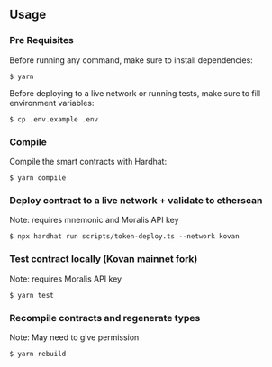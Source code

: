 ## Usage

### Pre Requisites

Before running any command, make sure to install dependencies:

```
$ yarn 
```

Before deploying to a live network or running tests, make sure to fill environment variables: 

```
$ cp .env.example .env
```

### Compile

Compile the smart contracts with Hardhat:

```
$ yarn compile
```

### Deploy contract to a live network + validate to etherscan

Note: requires mnemonic and Moralis API key

```
$ npx hardhat run scripts/token-deploy.ts --network kovan
```

### Test contract locally (Kovan mainnet fork)

Note: requires Moralis API key

```
$ yarn test
```

### Recompile contracts and regenerate types

Note: May need to give permission

```
$ yarn rebuild
```